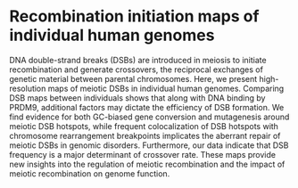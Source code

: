 # Recombination initiation maps of individual human genomes

DNA double-strand breaks (DSBs) are introduced in meiosis to initiate recombination and generate crossovers, the reciprocal exchanges of genetic material between parental chromosomes. 
Here, we present high-resolution maps of meiotic DSBs in individual human genomes. 
Comparing DSB maps between individuals shows that along with DNA binding by PRDM9, additional factors may dictate the efficiency of DSB formation.
We find evidence for both GC-biased gene conversion and mutagenesis around meiotic DSB hotspots, while frequent colocalization of DSB hotspots with chromosome rearrangement breakpoints implicates the aberrant repair of meiotic DSBs in genomic disorders. Furthermore, our data indicate that DSB frequency is a major determinant of crossover rate. These maps provide new insights into the regulation of meiotic recombination and the impact of meiotic recombination on genome function.
<!--stackedit_data:
eyJoaXN0b3J5IjpbLTY4NDgxNDY2NywtNTkwNTg4MTIzLDk5NT
Q5ODg4M119
-->